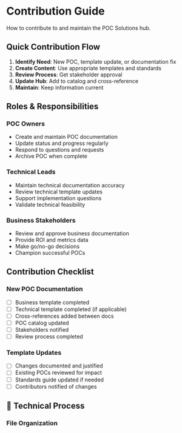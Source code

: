 # Contribution Guide

How to contribute to and maintain the POC Solutions hub.

## Quick Contribution Flow

1. **Identify Need**: New POC, template update, or documentation fix
2. **Create Content**: Use appropriate templates and standards
3. **Review Process**: Get stakeholder approval
4. **Update Hub**: Add to catalog and cross-reference
5. **Maintain**: Keep information current

## Roles & Responsibilities

### **POC Owners**
- Create and maintain POC documentation
- Update status and progress regularly
- Respond to questions and requests
- Archive POC when complete

### **Technical Leads**
- Maintain technical documentation accuracy
- Review technical template updates
- Support implementation questions
- Validate technical feasibility

### **Business Stakeholders**
- Review and approve business documentation
- Provide ROI and metrics data
- Make go/no-go decisions
- Champion successful POCs

## Contribution Checklist

### **New POC Documentation**
- [ ] Business template completed
- [ ] Technical template completed (if applicable)
- [ ] Cross-references added between docs
- [ ] POC catalog updated
- [ ] Stakeholders notified
- [ ] Review process completed

### **Template Updates**
- [ ] Changes documented and justified
- [ ] Existing POCs reviewed for impact
- [ ] Standards guide updated if needed
- [ ] Contributors notified of changes

## 🔧 Technical Process

### **File Organization**
